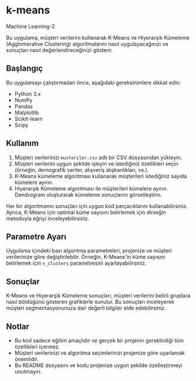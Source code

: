 # k-means
Machine Learning-2

Bu uygulama, müşteri verilerini kullanarak K-Means ve Hiyerarşik Kümeleme (Agglomerative Clustering) algoritmalarını nasıl uygulayacağınızı ve sonuçları nasıl değerlendireceğinizi gösterir.

## Başlangıç

Bu uygulamayı çalıştırmadan önce, aşağıdaki gereksinimlere dikkat edin:

- Python 3.x
- NumPy
- Pandas
- Matplotlib
- Scikit-learn
- Scipy

## Kullanım

1. Müşteri verilerinizi `musteriler.csv` adlı bir CSV dosyasından yükleyin.
2. Müşteri verilerini uygun şekilde işleyin ve istediğiniz özellikleri seçin (örneğin, demografik veriler, alışveriş alışkanlıkları, vs.).
3. K-Means kümeleme algoritması kullanarak müşterileri istediğiniz sayıda kümelere ayırın.
4. Hiyerarşik Kümeleme algoritması ile müşterileri kümelere ayırın. Dendrogram oluşturarak kümeleme sonuçlarını görselleştirin.

Her bir algoritmanın sonuçları için uygun kod parçacıklarını kullanabilirsiniz. Ayrıca, K-Means için optimal küme sayısını belirlemek için dirseğin metoduyla eğriyi inceleyebilirsiniz.

## Parametre Ayarı

Uygulama içindeki bazı algoritma parametreleri, projenize ve müşteri verilerinize göre değiştirilebilir. Örneğin, K-Means'in küme sayısını belirlemek için `n_clusters` parametresini ayarlayabilirsiniz.

## Sonuçlar

K-Means ve Hiyerarşik Kümeleme sonuçları, müşteri verilerini belirli gruplara nasıl böldüğünü gösteren grafiklerle sunulur. Bu sonuçları inceleyerek müşteri segmentasyonunuza dair değerli bilgiler elde edebilirsiniz.

## Notlar

- Bu kod sadece eğitim amaçlıdır ve gerçek bir projenin gerektirdiği tüm özellikleri içermez.
- Müşteri verilerinizi ve algoritma seçimlerinizi projenize göre uyarlamak önemlidir.
- Bu README dosyasını ve kodu projenize uygun şekilde özelleştirmeyi unutmayın.




